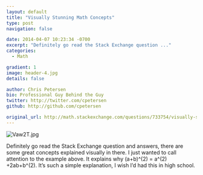 ```yaml
---
layout: default
title: "Visually Stunning Math Concepts"
type: post
navigation: false

date: 2014-04-07 10:23:34 -0700
excerpt: "Definitely go read the Stack Exchange question ..."
categories:
  - Math

gradient: 1
image: header-4.jpg
details: false

author: Chris Petersen
bio: Professional Guy Behind the Guy
twitter: http://twitter.com/cpetersen
github: http://github.com/cpetersen

original_url: http://math.stackexchange.com/questions/733754/visually-stunning-math-concepts-which-are-easy-to-explain
---
```



  ![Vaw2T.jpg](/attachments/0967267529d4ab6754f4bcb22572c938/image.png)  

 Definitely go read the Stack Exchange question and answers, there are some great concepts explained visually in there. I just wanted to call attention to the example above. It explains why (a+b)^(2) = a^(2) +2ab+b^(2). It’s such a simple explanation, I wish I’d had this in high school. 
